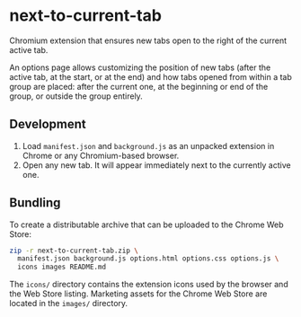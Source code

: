 # next-to-current-tab

Chromium extension that ensures new tabs open to the right of the current active tab.

An options page allows customizing the position of new tabs (after the active tab,
at the start, or at the end) and how tabs opened from within a tab group are
placed: after the current one, at the beginning or end of the group, or outside
the group entirely.

## Development

1. Load `manifest.json` and `background.js` as an unpacked extension in Chrome or any Chromium-based browser.
2. Open any new tab. It will appear immediately next to the currently active one.

## Bundling

To create a distributable archive that can be uploaded to the Chrome Web Store:

```bash
zip -r next-to-current-tab.zip \
  manifest.json background.js options.html options.css options.js \
  icons images README.md
```

The `icons/` directory contains the extension icons used by the browser and the
Web Store listing. Marketing assets for the Chrome Web Store are located in the
`images/` directory.
